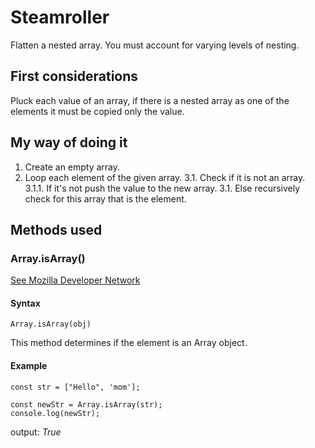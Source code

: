 # Steamroller

Flatten a nested array. You must account for varying levels of nesting.

## First considerations

Pluck each value of an array, if there is a nested array as one of the elements
it must be copied only the value.

## My way of doing it

1. Create an empty array.
2. Loop each element of the given array.
3.1. Check if it is not an array.
3.1.1. If it's not push the value to the new array.
3.1. Else recursively check for this array that is the element.


## Methods used
### Array.isArray()

[See Mozilla Developer Network](https://developer.mozilla.org/en-US/docs/Web/JavaScript/Reference/Global_Objects/Array/isArray)

#### Syntax
`Array.isArray(obj)`

This method determines if the element is an Array object.

#### Example
```
const str = ["Hello", 'mom'];

const newStr = Array.isArray(str);
console.log(newStr);

```
output: *True*
